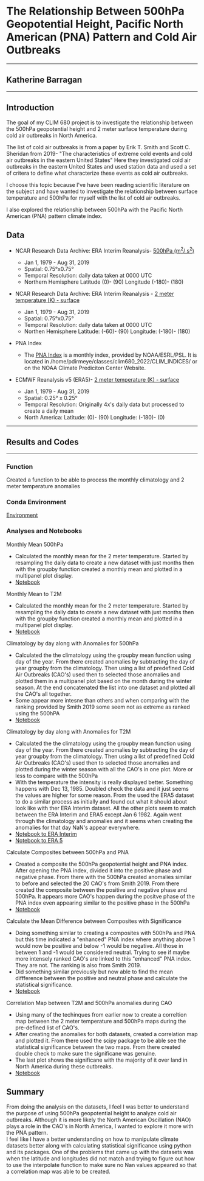 # The Relationship Between 500hPa Geopotential Height,  Pacific North American (PNA) Pattern and Cold Air Outbreaks

---- 

 ## Katherine Barragan
 ----
 
 ## Introduction
The goal of my CLIM 680 project is to investigate the relationship between the 500hPa geopotential height and 2 meter surface temperature during cold air outbreaks in North America.

The list of cold air outbreaks is from a paper by Erik T. Smith and Scott C. Sheridan from 2019- "The characteristics of extreme cold events and cold air outbreaks in the eastern United States"
Here they investigated cold air outbreaks in the eastern United States and used station data and used a set of critera to define what characterize these events as cold air outbreaks.

I choose this topic because I've have been reading scientific literature on the subject and have wanted to investigate the relationship between surface temperature and 500hPa for myself with the list of cold air outbreaks. 

I also explored the relationship between 500hPa with the Pacific North American (PNA) pattern climate index.

## Data
* NCAR Research Data Archive: ERA Interim Reanalysis- [500hPa (m<sup>2</sup>/ s<sup>2</sup>) ](https://climatedataguide.ucar.edu/climate-data/era-interim)
  - Jan 1, 1979 - Aug 31, 2019
  - Spatial: 0.75°x0.75°
  - Temporal Resolution: daily data taken at 0000 UTC 
  - Northern Hemisphere Latitude (0)- (90) Longitude (-180)- (180)
* NCAR Research Data Archive: ERA Interim Reanalysis - [2 meter temperature (K) - surface](https://climatedataguide.ucar.edu/climate-data/era-interim)
  - Jan 1, 1979 - Aug 31, 2019
  - Spatial: 0.75°x0.75°
  - Temporal Resolution: daily data taken at 0000 UTC
  - Northen Hemisphere Latitude: (-60)- (90) Longitude: (-180)- (180)
* PNA Index
  - The [PNA Index](https://www.cpc.ncep.noaa.gov/products/precip/CWlink/pna/norm.pna.monthly.b5001.current.ascii.table) is a monthly index, provided by NOAA/ESRL/PSL. It is located in /home/pdirmeye/classes/clim680_2022/CLIM_INDICES/ or on the NOAA Climate Prediciton Center Website.
    
* ECMWF Reanalysis v5 (ERA5)- [2 meter temperature (K) - surface](https://www.ecmwf.int/en/forecasts/dataset/ecmwf-reanalysis-v5)
  - Jan 1, 1979 - Aug 31, 2019
  - Spatial: 0.25° x 0.25°
  - Temporal Resolution: Originally 4x's daily data but processed to create a daily mean
  - North America: Latitude: (0)- (90) Longitude: (-180)- (0)

---

## Results and Codes
---
### Function
Created a function to be able to process the monthly climatology and 2 meter temperature anomalies

### Conda Environment 
[Environment](https://github.com/kmbarragan/Clim680_FinalProject/blob/main/environment.yml)

### Analyses and Notebooks
Monthly Mean 500hPa
- Calculated the monthly mean for the 2 meter temperature. Started by resampling the daily data to create a new dataset with just months then with the groupby function created a monthly mean and plotted in a multipanel plot display.
- [Notebook](https://github.com/kmbarragan/Clim680_FinalProject/blob/main/CAO_500_MonthlyMean.ipynb)

Monthly Mean to T2M 
- Calculated the monthly mean for the 2 meter temperature. Started by resampling the daily data to create a new dataset with just months then with the groupby function created a monthly mean and plotted in a multipanel plot display.
- [Notebook](https://github.com/kmbarragan/Clim680_FinalProject/blob/main/CAO_t2m_MonthlyMean.ipynb)

Climatology by day along with Anomalies for 500hPa
- Calculated the the climatology using the groupby mean function using day of the year. From there created anomalies by subtracting the day of year groupby from the climatology. Then using a list of predefined Cold Air Outbreaks (CAO's) used then to selected those anomalies and plotted them in a multipanel plot based on the month during the winter season. At the end concatenated the list into one dataset and plotted all the CAO's all together.
- Some appear more intesne than others and when comparing with the ranking provided by Smith 2019 some seem not as extreme as ranked using the 500hPA
- [Notebook](https://github.com/kmbarragan/Clim680_FinalProject/blob/main/CAO_Anomalies.ipynb)

Climatology by day along with Anomalies for T2M
- Calculated the the climatology using the groupby mean function using day of the year. From there created anomalies by subtracting the day of year groupby from the climatology. Then using a list of predefined Cold Air Outbreaks (CAO's) used then to selected those anomalies and plotted during the winter season with all the CAO's in one plot. More or less to compare with the 500hPa
- With the temperature the intensity is really displayed better. Something happens with Dec 13, 1985. Doubled check the data and it just seems the values are higher for some reason. From the used the ERA5 dataset to do a similar process as initially and found out what it should about look like with ther ERA Interim dataset. All the other plots seem to match between the ERA Interim and ERA5 except Jan 6 1982. Again went through the climatology and anomalies and it seems when creating the anomalies for that day NaN's appear everywhere. 
- [Notebook to ERA Interim](https://github.com/kmbarragan/Clim680_FinalProject/blob/main/CAO_t2m_AnomFun.ipynb)
- [Notebook to ERA 5](https://github.com/kmbarragan/Clim680_FinalProject/blob/main/CAO_ERA5_Climatology.ipynb)
  
Calculate Composites between 500hPa and PNA
- Created a composite the 500hPa geopotential height and PNA index. After opening the PNA index, divided it into the positive phase and negative phase. From there with the 500hPa created anomalies similar to before and selected the 20 CAO's from Smith 2019. From there created the composite between the positive and negative phase and 500hPa. It appears more CAO's happen during the positve phase of the PNA index even appearing similar to the positive phase in the 500hPa
- [Notebook](https://github.com/kmbarragan/Clim680_FinalProject/blob/main/CAO_PNA_Composite.ipynb)

Calculate the Mean Difference between Composites with Significance
- Doing something similar to creating a composites with 500hPa and PNA but this time indicated a "enhanced" PNA index where anything above 1 would now be positive and below -1 would be negative. All those in between 1 and -1 would be considered neutral. Trying to see if maybe more intensely ranked CAO's are linked to this "enhanced" PNA index. They are not. The ranking is also from Smith 2019.
- Did something similar previously but now able to find the mean diffference between the positive and neutral phase and calculate the statistical significance.
- [Notebook](https://github.com/kmbarragan/Clim680_FinalProject/blob/main/EnhancedPNA.ipynb)

Correlation Map between T2M and 500hPa anomalies during CAO 
- Using many of the techinques from earlier now to create a correltion map between the 2 meter temperature and 500hPa maps during the pre-defined list of CAO's.
- After creating the anomalies for both datasets, created a correlation map and plotted it. From there used the scipy package to be able see the statistical significance between the two maps. From there created double check to make sure the significane was genuine.
- The last plot shows the significane with the majority of it over land in North America during these outbreaks. 
- [Notebook](https://github.com/kmbarragan/Clim680_FinalProject/blob/main/CAO_correlationmap.ipynb)


## Summary
From doing the analysis on the datasets, I feel I was better to understand the purpose of using 500hPa geopotential height to analyze cold air outbreaks. Although it is more likely the North American Oscillation (NAO) plays a role in the CAO's in North America, I wanted to explore it more with the PNA pattern.  
I feel like I have a better understanding on how to manipulate climate datasets better along with calculating statistical significance using python and its packages. One of the problems that came up with the datasets was when the latitude and longitudes did not match and trying to figure out how to use the interpolate function to make sure no Nan values appeared so that a correlation map was able to be created. 
